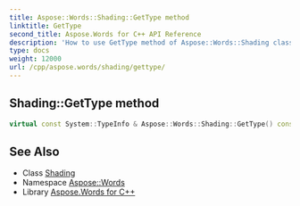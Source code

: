 ```yaml
---
title: Aspose::Words::Shading::GetType method
linktitle: GetType
second_title: Aspose.Words for C++ API Reference
description: 'How to use GetType method of Aspose::Words::Shading class in C++.'
type: docs
weight: 12000
url: /cpp/aspose.words/shading/gettype/
---
```

## Shading::GetType method




```cpp
virtual const System::TypeInfo & Aspose::Words::Shading::GetType() const override
```

## See Also

* Class [Shading](../)
* Namespace [Aspose::Words](../../)
* Library [Aspose.Words for C++](../../../)

